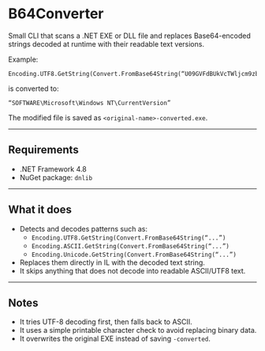 # B64Converter

Small CLI that scans a .NET EXE or DLL file and replaces Base64-encoded strings decoded at runtime with their readable text versions.

Example:
```
Encoding.UTF8.GetString(Convert.FromBase64String(“U09GVFdBUkVcTWljcm9zb2Z0XFdpbmRvd3MgTlRcQ3VycmVudFZlcnNpb24=”))
```
is converted to:
```
“SOFTWARE\Microsoft\Windows NT\CurrentVersion”
```

The modified file is saved as `<original-name>-converted.exe`.

---

## Requirements
- .NET Framework 4.8  
- NuGet package: `dnlib`

---

## What it does
- Detects and decodes patterns such as:
  - `Encoding.UTF8.GetString(Convert.FromBase64String(“...”)`
  - `Encoding.ASCII.GetString(Convert.FromBase64String(“...”)`
  - `Encoding.Unicode.GetString(Convert.FromBase64String(“...”)`
- Replaces them directly in IL with the decoded text string.
- It skips anything that does not decode into readable ASCII/UTF8 text.

---

## Notes
- It tries UTF-8 decoding first, then falls back to ASCII.
- It uses a simple printable character check to avoid replacing binary data.
- It overwrites the original EXE instead of saving `-converted`.
